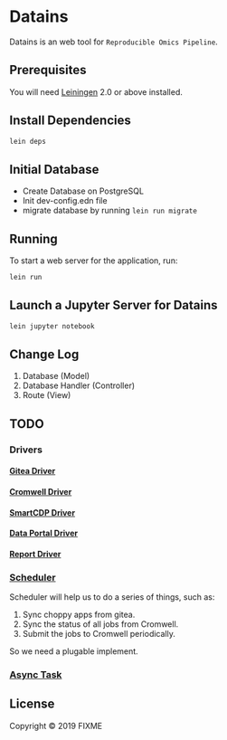 # Datains

Datains is an web tool for `Reproducible Omics Pipeline`.

## Prerequisites

You will need [Leiningen][1] 2.0 or above installed.

[1]: https://github.com/technomancy/leiningen

## Install Dependencies

```bash
lein deps
```

## Initial Database

- Create Database on PostgreSQL
- Init dev-config.edn file
- migrate database by running `lein run migrate`

## Running

To start a web server for the application, run:

```bash
lein run 
```

## Launch a Jupyter Server for Datains

```bash
lein jupyter notebook
```

## Change Log
1. Database (Model)
2. Database Handler (Controller)
3. Route (View)

## TODO
### Drivers
#### [Gitea Driver](https://github.com/zeripath/java-gitea-api)

#### [Cromwell Driver]()

#### [SmartCDP Driver]()

#### [Data Portal Driver]()

#### [Report Driver]()

### [Scheduler](http://clojurequartz.info/)
Scheduler will help us to do a series of things, such as:
1. Sync choppy apps from gitea.
2. Sync the status of all jobs from Cromwell.
3. Submit the jobs to Cromwell periodically.

So we need a plugable implement.

### [Async Task](core.async)


## License

Copyright © 2019 FIXME
